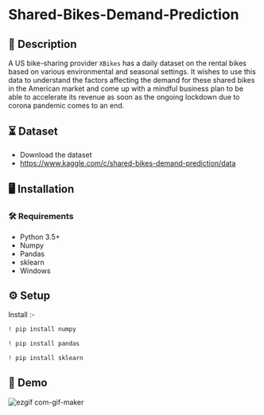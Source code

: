 # Shared-Bikes-Demand-Prediction

## 📝 Description
 A US bike-sharing provider `XBikes` has a daily dataset on the rental bikes based on various environmental and seasonal settings. It wishes to use this data to understand the factors affecting the demand for these shared bikes in the American market and come up with a mindful business plan to be able to accelerate its revenue as soon as the ongoing lockdown due to corona pandemic comes to an end.
 
## ⏳ Dataset
- Download the dataset
- https://www.kaggle.com/c/shared-bikes-demand-prediction/data

## :desktop_computer:	Installation

### :hammer_and_wrench: Requirements
* Python 3.5+
* Numpy
* Pandas
* sklearn
* Windows

## :gear: Setup
 Install :-
```bash
! pip install numpy

```
```bash
! pip install pandas

```
```bash
! pip install sklearn

```

## 🎯 Demo

![ezgif com-gif-maker](https://user-images.githubusercontent.com/72594576/123552481-f9708f80-d793-11eb-8db3-0f9fbe0db544.gif)

